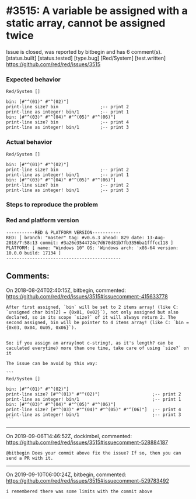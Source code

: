 
#3515: A variable be assigned with a static array, cannot be assigned twice
================================================================================
Issue is closed, was reported by bitbegin and has 6 comment(s).
[status.built] [status.tested] [type.bug] [Red/System] [test.written]
<https://github.com/red/red/issues/3515>

### Expected behavior
```
Red/System []

bin: [#"^(01)" #"^(02)"]
print-line size? bin                ;-- print 2
print-line as integer! bin/1        ;-- print 1
bin: [#"^(03)" #"^(04)" #"^(05)" #"^(06)"]
print-line size? bin                ;-- print 4
print-line as integer! bin/1        ;-- print 3

```
### Actual behavior
```
Red/System []

bin: [#"^(01)" #"^(02)"]
print-line size? bin                ;-- print 2
print-line as integer! bin/1        ;-- print 1
bin: [#"^(03)" #"^(04)" #"^(05)" #"^(06)"]
print-line size? bin                ;-- print 2
print-line as integer! bin/1        ;-- print 3

```
### Steps to reproduce the problem

### Red and platform version
```
-----------RED & PLATFORM VERSION----------- 
RED: [ branch: "master" tag: #v0.6.3 ahead: 829 date: 13-Aug-2018/7:58:13 commit: #3a26e3544724c7d670d81b7fb3356ba1fffcc118 ]
PLATFORM: [ name: "Windows 10" OS: 'Windows arch: 'x86-64 version: 10.0.0 build: 17134 ]
--------------------------------------------
```


Comments:
--------------------------------------------------------------------------------

On 2018-08-24T02:40:15Z, bitbegin, commented:
<https://github.com/red/red/issues/3515#issuecomment-415633778>

    After first assigned, `bin` will be set to 2 items array! (like C: `unsigned char bin[2] = {0x01, 0x02}`), not only assigned but also declared, so in its scope `size?` of it will always return 2. The second assigned, bin will be pointer to 4 items array! (like C: `bin = {0x03, 0x04, 0x05, 0x06}`).
    
    
    So: if you assign an array(not c-string!, as it's length? can be caculated everytime) more than one time, take care of using `size?` on it
    
    The issue can be avoid by this way:
    
    ```
    Red/System []
    
    bin: [#"^(01)" #"^(02)"]
    print-line size? [#"^(01)" #"^(02)"]                    ;-- print 2
    print-line as integer! bin/1                            ;-- print 1
    bin: [#"^(03)" #"^(04)" #"^(05)" #"^(06)"]
    print-line size? [#"^(03)" #"^(04)" #"^(05)" #"^(06)"]  ;-- print 4
    print-line as integer! bin/1                            ;-- print 3
    ```

--------------------------------------------------------------------------------

On 2019-09-06T14:46:52Z, dockimbel, commented:
<https://github.com/red/red/issues/3515#issuecomment-528884187>

    @bitbegin Does your commit above fix the issue? If so, then you can send a PR with it.

--------------------------------------------------------------------------------

On 2019-09-10T06:00:24Z, bitbegin, commented:
<https://github.com/red/red/issues/3515#issuecomment-529783492>

    i remembered there was some limits with the commit above

